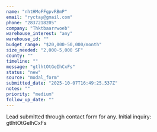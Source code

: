 ```yaml
---
name: "nhtHMoFFgpvRBmP"
email: "ryctay@gmail.com"
phone: "2837218205"
company: "Thktbaarrwoeb"
warehouse_interest: "any"
warehouse_id: ""
budget_range: "$20,000-50,000/month"
size_needed: "2,000-5,000 SF"
county: ""
timeline: ""
message: "gtlhtOtGeIhCxFs"
status: "new"
source: "modal_form"
submitted_date: "2025-10-07T16:49:25.537Z"
notes: ""
priority: "medium"
follow_up_date: ""
---
```


Lead submitted through contact form for any.
Initial inquiry: gtlhtOtGeIhCxFs
